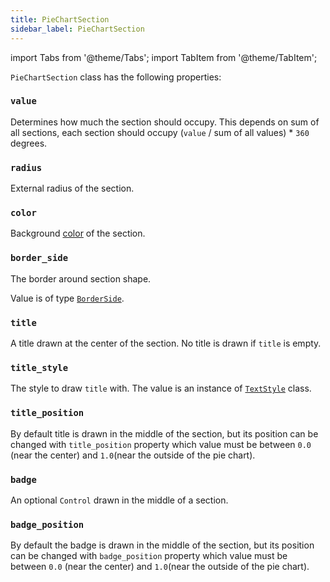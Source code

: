 ```yaml
---
title: PieChartSection
sidebar_label: PieChartSection
---
```

import Tabs from '@theme/Tabs';
import TabItem from '@theme/TabItem';

`PieChartSection` class has the following properties:

### `value`

Determines how much the section should occupy. This depends on sum of all sections, each section should
occupy (`value` / sum of all values) * `360` degrees.

### `radius`

External radius of the section.

### `color`

Background [color](/docs/reference/colors) of the section.

### `border_side`

The border around section shape.

Value is of type [`BorderSide`](/docs/reference/types/borderside).

### `title`

A title drawn at the center of the section. No title is drawn if `title` is empty.

### `title_style`

The style to draw `title` with. The value is an instance of [`TextStyle`](/docs/reference/types/textstyle) class.

### `title_position`

By default title is drawn in the middle of the section, but its position can be changed
with `title_position` property which value must be between `0.0` (near the center) and `1.0`(near the outside of the pie
chart).

### `badge`

An optional `Control` drawn in the middle of a section.

### `badge_position`

By default the badge is drawn in the middle of the section, but its position can be changed with `badge_position`
property which value must be between `0.0` (near the center) and `1.0`(near the outside of the pie chart).